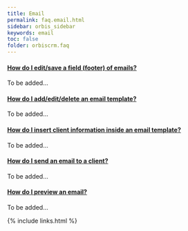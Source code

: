 ```yaml
---
title: Email
permalink: faq.email.html
sidebar: orbis_sidebar
keywords: email
toc: false
folder: orbiscrm.faq
---
```


<div class="panel-group" id="accordion">
    <div class="panel panel-default">
        <div class="panel-heading">
            <h4 class="panel-title">
                <a class="noCrossRef accordion-toggle" data-toggle="collapse" data-parent="#accordion" href="#how-do-i-edit-save-a-field-footer-of-emails">
                    How do I edit/save a field (footer) of emails?
                </a>
            </h4>
        </div>
        <div id="how-do-i-edit-save-a-field-footer-of-emails" class="panel-collapse collapse noCrossRef">
            <div class="panel-body">
                To be added...
            </div>
        </div>
    </div>
    <!-- /.panel -->
    <div class="panel panel-default">
        <div class="panel-heading">
            <h4 class="panel-title">
                <a class="noCrossRef accordion-toggle" data-toggle="collapse" data-parent="#accordion" href="#how-do-i-add-edit-delete-an-email-template">
                How do I add/edit/delete an email template?
                </a>
            </h4>
        </div>
        <div id="how-do-i-add-edit-delete-an-email-template" class="panel-collapse collapse noCrossRef">
            <div class="panel-body">
                To be added...
            </div>
        </div>
    </div>
    <!-- /.panel -->
    <div class="panel panel-default">
        <div class="panel-heading">
            <h4 class="panel-title">
                <a class="noCrossRef accordion-toggle" data-toggle="collapse" data-parent="#accordion" href="#how-do-i-insert-client-information-inside-an-email-template">
                How do I insert client information inside an email template?
                </a>
            </h4>
        </div>
        <div id="how-do-i-insert-client-information-inside-an-email-template" class="panel-collapse collapse noCrossRef">
            <div class="panel-body">
                To be added...
            </div>
        </div>
    </div>
    <!-- /.panel -->
    <div class="panel panel-default">
        <div class="panel-heading">
            <h4 class="panel-title">
                <a class="noCrossRef accordion-toggle" data-toggle="collapse" data-parent="#accordion" href="#how-do-i-send-an-email-to-a-client">
                How do I send an email to a client?
                </a>
            </h4>
        </div>
        <div id="how-do-i-send-an-email-to-a-client" class="panel-collapse collapse noCrossRef">
            <div class="panel-body">
                To be added...
            </div>
        </div>
    </div>
    <!-- /.panel -->
    <div class="panel panel-default">
        <div class="panel-heading">
            <h4 class="panel-title">
                <a class="noCrossRef accordion-toggle" data-toggle="collapse" data-parent="#accordion" href="#how-do-i-preview-an-email">
                How do I preview an email?
                </a>
            </h4>
        </div>
        <div id="how-do-i-preview-an-email" class="panel-collapse collapse noCrossRef">
            <div class="panel-body">
                To be added...
            </div>
        </div>
    </div>
    <!-- /.panel -->
</div>
<!-- /.panel-group -->

{% include links.html %}
